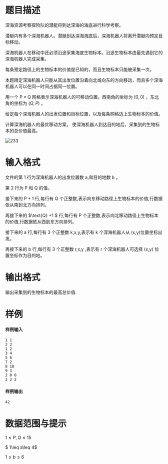 
# 题目描述

深海资源考察探险队的潜艇将到达深海的海底进行科学考察。

潜艇内有多个深海机器人。潜艇到达深海海底后，深海机器人将离开潜艇向预定目标移动。

深海机器人在移动中还必须沿途采集海底生物标本。沿途生物标本由最先遇到它的深海机器人完成采集。

每条预定路径上的生物标本的价值是已知的，而且生物标本只能被采集一次。

本题限定深海机器人只能从其出发位置沿着向北或向东的方向移动，而且多个深海机器人可以在同一时间占据同一位置。

用一个 $\text{P} \times \text{Q}$ 网格表示深海机器人的可移动位置。西南角的坐标为 $(0,0)$ ，东北角的坐标为 $(Q,P)$ 。

给定每个深海机器人的出发位置和目标位置，以及每条网格边上生物标本的价值。

计算深海机器人的最优移动方案， 使深海机器人到达目的地后，采集到的生物标本的总价值最高。

![233](source/guoj/1049/img/aHR0cHM6Ly9ndW9qLmljdS9wcm9ibGVtLzEwNDkvaHR0cHM6Ly93d3cub2ouc3d1c3QuZWR1LmNuL3VwbG9hZC9pbWFnZS9wcm9ibGVtLzE3NTUucG5n.png)

# 输入格式

文件的第 $1$ 行为深海机器人的出发位置数 a,和目的地数 $\text{b}$ 。

第 $2$ 行为 $\text{P}$ 和 $\text{Q}$ 的值。

接下来的 $\text{P} +1$ 行,每行有 $\text{Q}$ 个正整数,表示向东移动路径上生物标本的价值,行数据依从南到北方向排列。

再接下来的 $\text{Q} +1 $ 行,每行有 $\text{P}$ 个正整数,表示向北移动路径上生物标本的价值,行数据依从西到东方向排列。

接下来的 $\text{a}$ 行,每行有 $3$ 个正整数 $\text{k,x,y}$,表示有 $\text{k}$ 个深海机器人从 $(\text{x,y})$位置坐标出发。

再接下来的 $\text{b}$ 行,每行有 $3$ 个正整数 $\text{r,x,y}$ ,表示有 $\text{r}$ 个深海机器人可选择 $(\text{x,y})$ 位置坐标作为目的地。

# 输出格式

输出采集到的生物标本的最高总价值.

# 样例

#### 样例输入
```plain
1 1
2 2
1 2
3 4
5 6
7 2
8 10
9 3
2 0 0
2 2 2
```
#### 样例输出
```plain
42
```

# 数据范围与提示

$1\leq P,Q\leq15$

$ 1\leq a\leq 4$

$1\leq b\leq 6$

